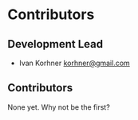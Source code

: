 Contributors
============

Development Lead
----------------

- Ivan Korhner <korhner@gmail.com>

Contributors
------------

None yet. Why not be the first?